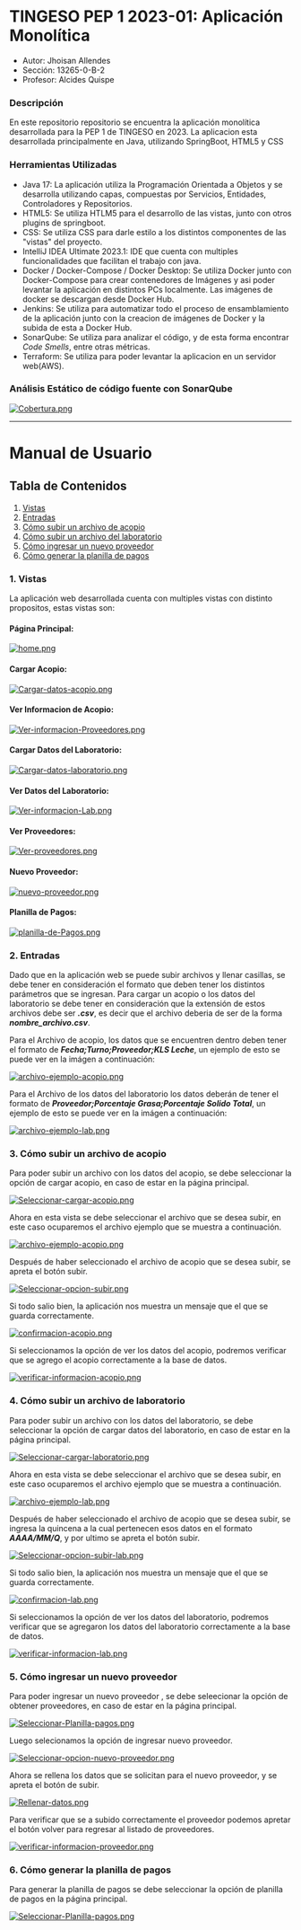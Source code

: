 # TINGESO PEP 1 2023-01: Aplicación Monolítica
* Autor: Jhoisan Allendes
* Sección: 13265-0-B-2
* Profesor: Alcides Quispe

### Descripción
En este repositorio repositorio se encuentra la aplicación monolítica desarrollada para la PEP 1 de TINGESO en 2023. La aplicacion esta desarrollada principalmente en Java, utilizando SpringBoot, HTML5 y CSS

### Herramientas Utilizadas

* Java 17: La aplicación utiliza la Programación Orientada a Objetos y se desarrolla utilizando capas, compuestas por Servicios, Entidades, Controladores y Repositorios.
* HTML5: Se utiliza HTLM5 para el desarrollo de las vistas, junto con otros plugins de springboot.
* CSS: Se utiliza CSS para darle estilo a los distintos componentes de las "vistas" del proyecto.
* IntelliJ IDEA Ultimate 2023.1: IDE que cuenta con multiples funcionalidades que facilitan el trabajo con java.
* Docker / Docker-Compose / Docker Desktop: Se utiliza Docker junto con Docker-Compose para crear contenedores de Imágenes y asi poder levantar la aplicación en distintos PCs localmente. Las imágenes de docker se descargan desde Docker Hub.
* Jenkins: Se utiliza para automatizar todo el proceso de ensamblamiento de la aplicación junto con la creacion de imágenes de Docker y la subida de esta a Docker Hub.
* SonarQube: Se utiliza para analizar el código, y de esta forma encontrar *Code Smells*, entre otras métricas.
* Terraform: Se utiliza para poder levantar la aplicacion en un servidor web(AWS).

### Análisis Estático de código fuente con SonarQube
[![Cobertura.png](https://i.postimg.cc/Kzn1ykWT/Cobertura.png)](https://postimg.cc/5Y24B0b9)

***
  
# Manual de Usuario
## Tabla de Contenidos
1. [Vistas](###Vistas)
2. [Entradas](###Entradas)
3. [Cómo subir un archivo de acopio](###Cómo-subir-un-archivo-de-acopio)
4. [Cómo subir un archivo del laboratorio](###Cómo-subir-un-archivo-de-laboratorio)
5. [Cómo ingresar un nuevo proveedor](###Cómo-ingresar-un-nuevo-proveedor)
6. [Cómo generar la planilla de pagos](###Cómo-generar-la-planilla-de-pagos)

### 1. Vistas
La aplicación web desarrollada cuenta con multiples vistas con distinto propositos, estas vistas son:

#### Página Principal:

[![home.png](https://i.postimg.cc/g2g2hwrV/home.png)](https://postimg.cc/v46yFZrT)

#### Cargar Acopio:
[![Cargar-datos-acopio.png](https://i.postimg.cc/MH1GfdjH/Cargar-datos-acopio.png)](https://postimg.cc/H8smf0z1)

#### Ver Informacion de Acopio:
[![Ver-informacion-Proveedores.png](https://i.postimg.cc/DwvzmQff/Ver-informacion-Proveedores.png)](https://postimg.cc/4m0GS9hj)

#### Cargar Datos del Laboratorio:
[![Cargar-datos-laboratorio.png](https://i.postimg.cc/vmYmKrxx/Cargar-datos-laboratorio.png)](https://postimg.cc/xXZYJbR9)

#### Ver Datos del Laboratorio:
[![Ver-informacion-Lab.png](https://i.postimg.cc/Pq055BFY/Ver-informacion-Lab.png)](https://postimg.cc/94thxN2Q)

#### Ver Proveedores:
[![Ver-proveedores.png](https://i.postimg.cc/7L0pSdZg/Ver-proveedores.png)](https://postimg.cc/yJ6QHf9d)

#### Nuevo Proveedor:
[![nuevo-proveedor.png](https://i.postimg.cc/BbqPYvH2/nuevo-proveedor.png)](https://postimg.cc/PpRqNT6q)

#### Planilla de Pagos:
[![planilla-de-Pagos.png](https://i.postimg.cc/vH2xhbB6/planilla-de-Pagos.png)](https://postimg.cc/svS2DF5V)

### 2. Entradas
Dado que en la aplicación web se puede subir archivos y llenar casillas, se debe tener en consideración el formato que deben tener los distintos parámetros que se ingresan.
Para cargar un acopio o los datos del laboratorio se debe tener en consideración que la extensión de estos archivos debe ser  ***.csv***, es decir que el archivo deberia de ser de la forma ***nombre_archivo.csv***.

Para el Archivo de acopio, los datos que se encuentren dentro deben tener el formato de ***Fecha;Turno;Proveedor;KLS Leche***, un ejemplo de esto se puede ver en la imágen a continuación:

[![archivo-ejemplo-acopio.png](https://i.postimg.cc/Nj3vmsy4/archivo-ejemplo-acopio.png)](https://postimg.cc/dhjfKKjk)

Para el Archivo de los datos del laboratorio los datos deberán de tener el formato de ***Proveedor;Porcentaje Grasa;Porcentaje Solido Total***, un ejemplo de esto se puede ver en la imágen a continuación:

[![archivo-ejemplo-lab.png](https://i.postimg.cc/4nCNd6T6/archivo-ejemplo-lab.png)](https://postimg.cc/N24wCrFF)

### 3. Cómo subir un archivo de acopio
Para poder subir un archivo con los datos del acopio, se debe seleccionar la opción de cargar acopio, en caso de estar en la página principal.

[![Seleccionar-cargar-acopio.png](https://i.postimg.cc/zf3XFJR9/Seleccionar-cargar-acopio.png)](https://postimg.cc/2qRDzNGw)

Ahora en esta vista se debe seleccionar el archivo que se desea subir, en este caso ocuparemos el archivo ejemplo que se muestra a continuación.

[![archivo-ejemplo-acopio.png](https://i.postimg.cc/Nj3vmsy4/archivo-ejemplo-acopio.png)](https://postimg.cc/dhjfKKjk)

Después de haber seleccionado el archivo de acopio que se desea subir, se apreta el botón subir.

[![Seleccionar-opcion-subir.png](https://i.postimg.cc/fbNYVdvf/Seleccionar-opcion-subir.png)](https://postimg.cc/2101JVM1)

Si todo salio bien, la aplicación nos muestra un mensaje que el que se guarda correctamente.

[![confirmacion-acopio.png](https://i.postimg.cc/GmhQcVbx/confirmacion-acopio.png)](https://postimg.cc/RNyfdP6W)

Si seleccionamos la opción de ver los datos del acopio, podremos verificar que se agrego el acopio correctamente a la base de datos.

[![verificar-informacion-acopio.png](https://i.postimg.cc/wBncQBLw/verificar-informacion-acopio.png)](https://postimg.cc/t1txXpr6)

### 4. Cómo subir un archivo de laboratorio
Para poder subir un archivo con los datos del laboratorio, se debe seleccionar la opción de cargar datos del laboratorio, en caso de estar en la página principal.

[![Seleccionar-cargar-laboratorio.png](https://i.postimg.cc/3JHNQ5Pv/Seleccionar-cargar-laboratorio.png)](https://postimg.cc/0rcP735k)

Ahora en esta vista se debe seleccionar el archivo que se desea subir, en este caso ocuparemos el archivo ejemplo que se muestra a continuación.

[![archivo-ejemplo-lab.png](https://i.postimg.cc/4nCNd6T6/archivo-ejemplo-lab.png)](https://postimg.cc/N24wCrFF)

Después de haber seleccionado el archivo de acopio que se desea subir, se ingresa la quincena a la cual pertenecen esos datos en el formato ***AAAA/MM/Q***, y por ultimo se apreta el botón subir.

[![Seleccionar-opcion-subir-lab.png](https://i.postimg.cc/nzvRsmg4/Seleccionar-opcion-subir-lab.png)](https://postimg.cc/9RQtKDW0)

Si todo salio bien, la aplicación nos muestra un mensaje que el que se guarda correctamente.

[![confirmacion-lab.png](https://i.postimg.cc/J4KFcbnK/confirmacion-lab.png)](https://postimg.cc/zVbpqHTR)

Si seleccionamos la opción de ver los datos del laboratorio, podremos verificar que se agregaron los datos del laboratorio correctamente a la base de datos.

[![verificar-informacion-lab.png](https://i.postimg.cc/026Scv53/verificar-informacion-lab.png)](https://postimg.cc/zVr3G9gS)

### 5. Cómo ingresar un nuevo proveedor
Para poder ingresar un nuevo proveedor , se debe seleecionar la opción de obtener proveedores, en caso de estar en la página principal. 

[![Seleccionar-Planilla-pagos.png](https://i.postimg.cc/Yq1dbQCT/Seleccionar-Planilla-pagos.png)](https://postimg.cc/rKwGp0W9)

Luego selecionamos la opción de ingresar nuevo proveedor.

[![Seleccionar-opcion-nuevo-proveedor.png](https://i.postimg.cc/DZSSwQNZ/Seleccionar-opcion-nuevo-proveedor.png)](https://postimg.cc/34H8LGY5)

Ahora se rellena los datos que se solicitan para el nuevo proveedor, y se apreta el botón de subir.

[![Rellenar-datos.png](https://i.postimg.cc/sfYCkQ6C/Rellenar-datos.png)](https://postimg.cc/dDVfd1c5)

Para verificar que se a subido correctamente el proveedor podemos apretar el botón volver para regresar al listado de proveedores.

[![verificar-informacion-proveedor.png](https://i.postimg.cc/mkCLqmPv/verificar-informacion-proveedor.png)](https://postimg.cc/D4f34dd6)

### 6. Cómo generar la planilla de pagos
Para generar la planilla de pagos se debe seleccionar la opción de planilla de pagos en la página principal.

[![Seleccionar-Planilla-pagos.png](https://i.postimg.cc/Yq1dbQCT/Seleccionar-Planilla-pagos.png)](https://postimg.cc/rKwGp0W9)

